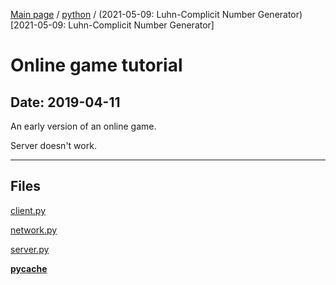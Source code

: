 [Main page](/) / [python](/python) / (2021-05-09: Luhn-Complicit Number Generator)[2021-05-09: Luhn-Complicit Number Generator]

# Online game tutorial

## Date: 2019-04-11

An early version of an online game.

Server doesn't work.

-----

## Files

[client.py](client.py)

[network.py](network.py)

[server.py](server.py)

[__pycache__](__pycache__)